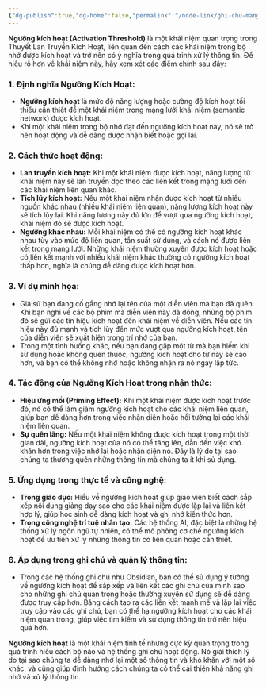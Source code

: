 ```yaml
---
{"dg-publish":true,"dg-home":false,"permalink":"/node-link/ghi-chu-mang-luoi/nguong-kich-hoat/","dgPassFrontmatter":true,"noteIcon":"","created":"2025-01-01T22:46:57.002+07:00","updated":"2025-01-01T22:51:07.826+07:00"}
---
```


**Ngưỡng kích hoạt (Activation Threshold)** là một khái niệm quan trọng trong Thuyết Lan Truyền Kích Hoạt, liên quan đến cách các khái niệm trong bộ nhớ được kích hoạt và trở nên có ý nghĩa trong quá trình xử lý thông tin. Để hiểu rõ hơn về khái niệm này, hãy xem xét các điểm chính sau đây:

### 1. **Định nghĩa Ngưỡng Kích Hoạt:**
- **Ngưỡng kích hoạt** là mức độ năng lượng hoặc cường độ kích hoạt tối thiểu cần thiết để một khái niệm trong mạng lưới khái niệm (semantic network) được kích hoạt.
- Khi một khái niệm trong bộ nhớ đạt đến ngưỡng kích hoạt này, nó sẽ trở nên hoạt động và dễ dàng được nhận biết hoặc gợi lại.

### 2. **Cách thức hoạt động:**
- **Lan truyền kích hoạt:** Khi một khái niệm được kích hoạt, năng lượng từ khái niệm này sẽ lan truyền dọc theo các liên kết trong mạng lưới đến các khái niệm liên quan khác.
- **Tích lũy kích hoạt:** Nếu một khái niệm nhận được kích hoạt từ nhiều nguồn khác nhau (nhiều khái niệm liên quan), năng lượng kích hoạt này sẽ tích lũy lại. Khi năng lượng này đủ lớn để vượt qua ngưỡng kích hoạt, khái niệm đó sẽ được kích hoạt.
- **Ngưỡng khác nhau:** Mỗi khái niệm có thể có ngưỡng kích hoạt khác nhau tùy vào mức độ liên quan, tần suất sử dụng, và cách nó được liên kết trong mạng lưới. Những khái niệm thường xuyên được kích hoạt hoặc có liên kết mạnh với nhiều khái niệm khác thường có ngưỡng kích hoạt thấp hơn, nghĩa là chúng dễ dàng được kích hoạt hơn.

### 3. **Ví dụ minh họa:**
- Giả sử bạn đang cố gắng nhớ lại tên của một diễn viên mà bạn đã quên. Khi bạn nghĩ về các bộ phim mà diễn viên này đã đóng, những bộ phim đó sẽ gửi các tín hiệu kích hoạt đến khái niệm về diễn viên. Nếu các tín hiệu này đủ mạnh và tích lũy đến mức vượt qua ngưỡng kích hoạt, tên của diễn viên sẽ xuất hiện trong trí nhớ của bạn.
- Trong một tình huống khác, nếu bạn đang gặp một từ mà bạn hiếm khi sử dụng hoặc không quen thuộc, ngưỡng kích hoạt cho từ này sẽ cao hơn, và bạn có thể không nhớ hoặc không nhận ra nó ngay lập tức.

### 4. **Tác động của Ngưỡng Kích Hoạt trong nhận thức:**
- **Hiệu ứng mồi (Priming Effect):** Khi một khái niệm được kích hoạt trước đó, nó có thể làm giảm ngưỡng kích hoạt cho các khái niệm liên quan, giúp bạn dễ dàng hơn trong việc nhận diện hoặc hồi tưởng lại các khái niệm liên quan.
- **Sự quên lãng:** Nếu một khái niệm không được kích hoạt trong một thời gian dài, ngưỡng kích hoạt của nó có thể tăng lên, dẫn đến việc khó khăn hơn trong việc nhớ lại hoặc nhận diện nó. Đây là lý do tại sao chúng ta thường quên những thông tin mà chúng ta ít khi sử dụng.

### 5. **Ứng dụng trong thực tế và công nghệ:**
- **Trong giáo dục:** Hiểu về ngưỡng kích hoạt giúp giáo viên biết cách sắp xếp nội dung giảng dạy sao cho các khái niệm được lặp lại và liên kết hợp lý, giúp học sinh dễ dàng kích hoạt và ghi nhớ kiến thức hơn.
- **Trong công nghệ trí tuệ nhân tạo:** Các hệ thống AI, đặc biệt là những hệ thống xử lý ngôn ngữ tự nhiên, có thể mô phỏng cơ chế ngưỡng kích hoạt để ưu tiên xử lý những thông tin có liên quan hoặc cần thiết.

### 6. **Áp dụng trong ghi chú và quản lý thông tin:**
- Trong các hệ thống ghi chú như Obsidian, bạn có thể sử dụng ý tưởng về ngưỡng kích hoạt để sắp xếp và liên kết các ghi chú của mình sao cho những ghi chú quan trọng hoặc thường xuyên sử dụng sẽ dễ dàng được truy cập hơn. Bằng cách tạo ra các liên kết mạnh mẽ và lặp lại việc truy cập vào các ghi chú, bạn có thể hạ ngưỡng kích hoạt cho các khái niệm quan trọng, giúp việc tìm kiếm và sử dụng thông tin trở nên hiệu quả hơn.

**Ngưỡng kích hoạt** là một khái niệm tinh tế nhưng cực kỳ quan trọng trong quá trình hiểu cách bộ não và hệ thống ghi chú hoạt động. Nó giải thích lý do tại sao chúng ta dễ dàng nhớ lại một số thông tin và khó khăn với một số khác, và cũng giúp định hướng cách chúng ta có thể cải thiện khả năng ghi nhớ và xử lý thông tin.